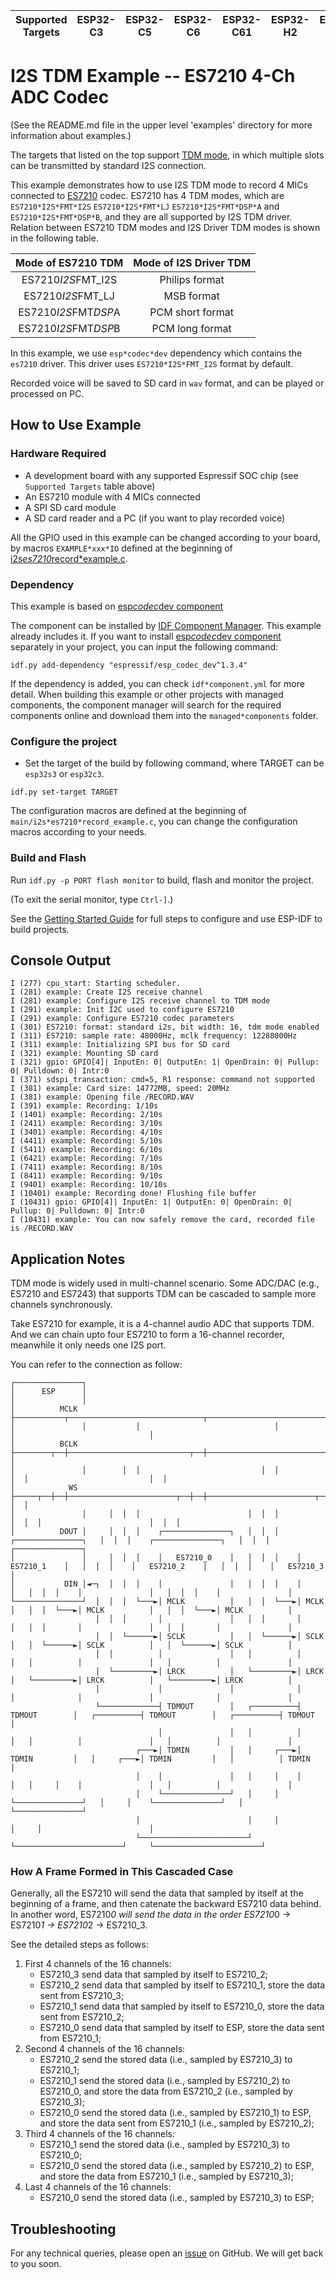 | Supported Targets | ESP32-C3 | ESP32-C5 | ESP32-C6 | ESP32-C61 | ESP32-H2 | ESP32-P4 | ESP32-S3 |
| ----------------- | -------- | -------- | -------- | --------- | -------- | -------- | -------- |

# I2S TDM Example -- ES7210 4-Ch ADC Codec

(See the README.md file in the upper level 'examples' directory for more information about examples.)

The targets that listed on the top support [TDM mode](https://docs.espressif.com/projects/esp-idf/en/latest/esp32s3/api-reference/peripherals/i2s.html#tdm-mode), in which multiple slots can be transmitted by standard I2S connection.

This example demonstrates how to use I2S TDM mode to record 4 MICs connected to [ES7210](http://www.everest-semi.com/pdf/ES7210%20PB.pdf) codec. ES7210 has 4 TDM modes, which are `ES7210*I2S*FMT*I2S` `ES7210*I2S*FMT*LJ` `ES7210*I2S*FMT*DSP*A` and `ES7210*I2S*FMT*DSP*B`, and they are all supported by I2S TDM driver. Relation between ES7210 TDM modes and I2S Driver TDM modes is shown in the following table.

|  Mode of ES7210 TDM  | Mode of I2S Driver TDM |
| :------------------: | :--------------------: |
|  ES7210*I2S*FMT_I2S  |     Philips format     |
|  ES7210*I2S*FMT_LJ   |       MSB format       |
| ES7210*I2S*FMT*DSP*A |    PCM short format    |
| ES7210*I2S*FMT*DSP*B |    PCM long format     |

In this example, we use `esp*codec*dev` dependency which contains the `es7210` driver. This driver uses `ES7210*I2S*FMT_I2S` format by default.

Recorded voice will be saved to SD card in `wav` format, and can be played or processed on PC.

## How to Use Example

### Hardware Required

* A development board with any supported Espressif SOC chip (see `Supported Targets` table above)
* An ES7210 module with 4 MICs connected
* A SPI SD card module
* A SD card reader and a PC (if you want to play recorded voice)

All the GPIO used in this example can be changed according to your board, by macros `EXAMPLE*xxx*IO` defined at the beginning of [i2s*es7210*record*example.c](main/i2s*es7210*record*example.c).

### Dependency

This example is based on [esp*codec*dev component](https://components.espressif.com/components/espressif/esp*codec*dev)

The component can be installed by [IDF Component Manager](https://docs.espressif.com/projects/esp-idf/en/latest/esp32/api-guides/tools/idf-component-manager.html). This example already includes it. If you want to install [esp*codec*dev component](https://components.espressif.com/components/espressif/esp*codec*dev) separately in your project, you can input the following command:
```
idf.py add-dependency "espressif/esp_codec_dev^1.3.4"
```

If the dependency is added, you can check `idf*component.yml` for more detail. When building this example or other projects with managed components, the component manager will search for the required components online and download them into the `managed*components` folder.

### Configure the project

* Set the target of the build by following command, where TARGET can be `esp32s3` or `esp32c3`.
```
idf.py set-target TARGET
```

The configuration macros are defined at the beginning of `main/i2s*es7210*record_example.c`, you can change the configuration macros according to your needs.

### Build and Flash

Run `idf.py -p PORT flash monitor` to build, flash and monitor the project.

(To exit the serial monitor, type ``Ctrl-]``.)

See the [Getting Started Guide](https://docs.espressif.com/projects/esp-idf/en/latest/get-started/index.html) for full steps to configure and use ESP-IDF to build projects.

## Console Output

```
I (277) cpu_start: Starting scheduler.
I (281) example: Create I2S receive channel
I (281) example: Configure I2S receive channel to TDM mode
I (291) example: Init I2C used to configure ES7210
I (291) example: Configure ES7210 codec parameters
I (301) ES7210: format: standard i2s, bit width: 16, tdm mode enabled
I (311) ES7210: sample rate: 48000Hz, mclk frequency: 12288000Hz
I (311) example: Initializing SPI bus for SD card
I (321) example: Mounting SD card
I (321) gpio: GPIO[4]| InputEn: 0| OutputEn: 1| OpenDrain: 0| Pullup: 0| Pulldown: 0| Intr:0
I (371) sdspi_transaction: cmd=5, R1 response: command not supported
I (381) example: Card size: 14772MB, speed: 20MHz
I (381) example: Opening file /RECORD.WAV
I (391) example: Recording: 1/10s
I (1401) example: Recording: 2/10s
I (2411) example: Recording: 3/10s
I (3401) example: Recording: 4/10s
I (4411) example: Recording: 5/10s
I (5411) example: Recording: 6/10s
I (6421) example: Recording: 7/10s
I (7411) example: Recording: 8/10s
I (8411) example: Recording: 9/10s
I (9401) example: Recording: 10/10s
I (10401) example: Recording done! Flushing file buffer
I (10431) gpio: GPIO[4]| InputEn: 1| OutputEn: 0| OpenDrain: 0| Pullup: 0| Pulldown: 0| Intr:0
I (10431) example: You can now safely remove the card, recorded file is /RECORD.WAV
```

## Application Notes

TDM mode is widely used in multi-channel scenario. Some ADC/DAC (e.g., ES7210 and ES7243) that supports TDM can be cascaded to sample more channels synchronously.

Take ES7210 for example, it is a 4-channel audio ADC that supports TDM. And we can chain upto four ES7210 to form a 16-channel recorder, meanwhile it only needs one I2S port.

You can refer to the connection as follow:

```
┌───────────────┐
│      ESP      │
│               │
│          MCLK ├───────────┬──────────────────────────────┬──────────────────────────────┬──────────────────────────────┐
│               │           │                              │                              │                              │
│          BCLK ├────────┬──┼───────────────────────────┬──┼───────────────────────────┬──┼───────────────────────────┐  │
│               │        │  │                           │  │                           │  │                           │  │
│            WS ├─────┬──┼──┼────────────────────────┬──┼──┼────────────────────────┬──┼──┼────────────────────────┐  │  │
│               │     │  │  │                        │  │  │                        │  │  │                        │  │  │
│          DOUT │     │  │  │    ┌───────────────┐   │  │  │    ┌───────────────┐   │  │  │    ┌───────────────┐   │  │  │    ┌───────────────┐
│               │     │  │  │    │   ES7210_0    │   │  │  │    │   ES7210_1    │   │  │  │    │   ES7210_2    │   │  │  │    │   ES7210_3    │
│           DIN │◄─┐  │  │  │    │               │   │  │  │    │               │   │  │  │    │               │   │  │  │    │               │
└───────────────┘  │  │  │  └───►│ MCLK          │   │  │  └───►│ MCLK          │   │  │  └───►│ MCLK          │   │  │  └───►│ MCLK          │
                   │  │  │       │               │   │  │       │               │   │  │       │               │   │  │       │               │
                   │  │  └──────►│ SCLK          │   │  └──────►│ SCLK          │   │  └──────►│ SCLK          │   │  └──────►│ SCLK          │
                   │  │          │               │   │          │               │   │          │               │   │          │               │
                   │  └─────────►│ LRCK          │   └─────────►│ LRCK          │   └─────────►│ LRCK          │   └─────────►│ LRCK          │
                   │             │               │              │               │              │               │              │               │
                   └─────────────┤ TDMOUT        │   ┌──────────┤ TDMOUT        │   ┌──────────┤ TDMOUT        │   ┌──────────┤ TDMOUT        │
                                 │               │   │          │               │   │          │               │   │          │               │
                            ┌───►│ TDMIN         │   │     ┌───►│ TDMIN         │   │     ┌───►│ TDMIN         │   │          │ TDMIN         │
                            │    │               │   │     │    │               │   │     │    │               │   │          │               │
                            │    └───────────────┘   │     │    └───────────────┘   │     │    └───────────────┘   │          └───────────────┘
                            │                        │     │                        │     │                        │
                            └────────────────────────┘     └────────────────────────┘     └────────────────────────┘
```

### How A Frame Formed in This Cascaded Case

Generally, all the ES7210 will send the data that sampled by itself at the beginning of a frame, and then catenate the backward ES7210 data behind. In another word, ES7210*0 will send the data in the order ES7210*0 -> ES7210*1 -> ES7210*2 -> ES7210_3.

See the detailed steps as follows:

1. First 4 channels of the 16 channels:
    - ES7210_3 send data that sampled by itself to ES7210_2;
    - ES7210_2 send data that sampled by itself to ES7210_1, store the data sent from ES7210_3;
    - ES7210_1 send data that sampled by itself to ES7210_0, store the data sent from ES7210_2;
    - ES7210_0 send data that sampled by itself to ESP, store the data sent from ES7210_1;
2. Second 4 channels of the 16 channels:
    - ES7210_2 send the stored data (i.e., sampled by ES7210_3) to ES7210_1;
    - ES7210_1 send the stored data (i.e., sampled by ES7210_2) to ES7210_0, and store the data from ES7210_2 (i.e., sampled by ES7210_3);
    - ES7210_0 send the stored data (i.e., sampled by ES7210_1) to ESP, and store the data sent from ES7210_1 (i.e., sampled by ES7210_2);
3. Third 4 channels of the 16 channels:
    - ES7210_1 send the stored data (i.e., sampled by ES7210_3) to ES7210_0;
    - ES7210_0 send the stored data (i.e., sampled by ES7210_2) to ESP, and store the data from ES7210_1 (i.e., sampled by ES7210_3);
4. Last 4 channels of the 16 channels:
    - ES7210_0 send the stored data (i.e., sampled by ES7210_3) to ESP;

## Troubleshooting

For any technical queries, please open an [issue](https://github.com/espressif/esp-idf/issues) on GitHub. We will get back to you soon.
